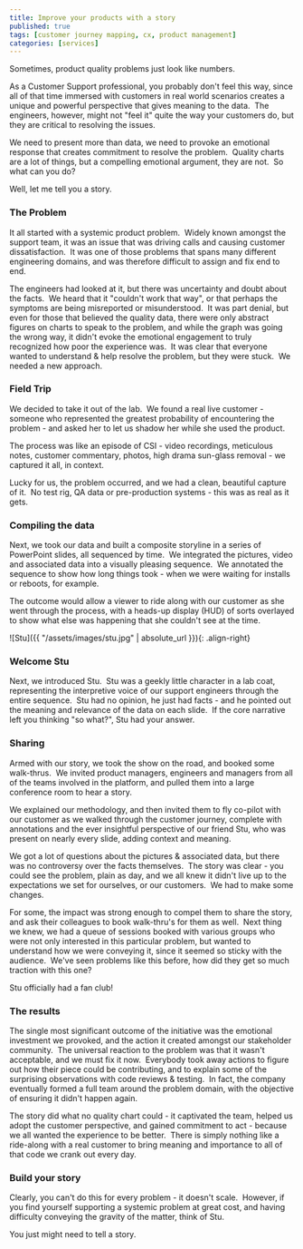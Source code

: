 ```yaml
---
title: Improve your products with a story
published: true
tags: [customer journey mapping, cx, product management]
categories: [services]
---
```


Sometimes, product quality problems just look like numbers. 

As a Customer Support
professional, you probably don't feel this way, since all of that time
immersed with customers in real world scenarios creates a unique and
powerful perspective that gives meaning to the data.  The engineers,
however, might not "feel it" quite the way your customers do, but they
are critical to resolving the issues.

We need to present more than data, we need to provoke an emotional
response that creates commitment to resolve the problem.  Quality charts
are a lot of things, but a compelling emotional argument, they are not.
 So what can you do?

Well, let me tell you a story.

### The Problem

It all started with a systemic product problem.  Widely known amongst
the support team, it was an issue that was driving calls and causing
customer dissatisfaction.  It was one of those problems that spans many
different engineering domains, and was therefore difficult to assign and
fix end to end.

The engineers had looked at it, but there was uncertainty and doubt
about the facts.  We heard that it "couldn't work that way", or that
perhaps the symptoms are being misreported or misunderstood.  It was
part denial, but even for those that believed the quality data, there
were only abstract figures on charts to speak to the problem, and while
the graph was going the wrong way, it didn't evoke the emotional
engagement to truly recognized how poor the experience was.  It was
clear that everyone wanted to understand & help resolve the problem, but
they were stuck.  We needed a new approach.

### Field Trip

We decided to take it out of the lab.  We found a real live customer -
someone who represented the greatest probability of encountering the
problem - and asked her to let us shadow her while she used the product.

The process was like an episode of CSI - video recordings, meticulous
notes, customer commentary, photos, high drama sun-glass removal - we
captured it all, in context.

Lucky for us, the problem occurred, and we had a clean, beautiful
capture of it.  No test rig, QA data or pre-production systems - this
was as real as it gets.

### Compiling the data

Next, we took our data and built a composite storyline in a series of
PowerPoint slides, all sequenced by time.  We integrated the pictures,
video and associated data into a visually pleasing sequence.  We
annotated the sequence to show how long things took - when we were
waiting for installs or reboots, for example.

The outcome would allow a viewer to ride along with our customer as she
went through the process, with a heads-up display (HUD) of sorts
overlayed to show what else was happening that she couldn't see at the
time.

![Stu]({{ "/assets/images/stu.jpg" | absolute_url }}){: .align-right}

### Welcome Stu

Next, we introduced Stu.  Stu was a geekly little character in a lab
coat, representing the interpretive voice of our support engineers
through the entire sequence.  Stu had no opinion, he just had facts -
and he pointed out the meaning and relevance of the data on each slide.
 If the core narrative left you thinking "so what?", Stu had your
answer.

### Sharing

Armed with our story, we took the show on the road, and booked some
walk-thrus.  We invited product managers, engineers and managers from
all of the teams involved in the platform, and pulled them into a large
conference room to hear a story.

We explained our methodology, and then invited them to fly co-pilot with
our customer as we walked through the customer journey, complete with
annotations and the ever insightful perspective of our friend Stu, who
was present on nearly every slide, adding context and meaning.

We got a lot of questions about the pictures & associated data, but there
was no controversy over the facts themselves.  The story was clear - you
could see the problem, plain as day, and we all knew it didn't live up
to the expectations we set for ourselves, or our customers.  We had to
make some changes.

For some, the impact was strong enough to compel them to share the
story, and ask their colleagues to book walk-thru's for them as well.
 Next thing we knew, we had a queue of sessions booked with various
groups who were not only interested in this particular problem, but
wanted to understand how we were conveying it, since it seemed so sticky
with the audience.  We've seen problems like this before, how did they
get so much traction with this one?

Stu officially had a fan club!

### The results

The single most significant outcome of the initiative was the emotional
investment we provoked, and the action it created amongst our
stakeholder community.  The universal reaction to the problem was that
it wasn't acceptable, and we must fix it now.  Everybody took away
actions to figure out how their piece could be contributing, and to
explain some of the surprising observations with code reviews & testing.
 In fact, the company eventually formed a full team around the problem
domain, with the objective of ensuring it didn't happen again.

The story did what no quality chart could - it captivated the team,
helped us adopt the customer perspective, and gained commitment to act -
because we all wanted the experience to be better.  There is simply
nothing like a ride-along with a real customer to bring meaning and
importance to all of that code we crank out every day.

### Build your story

Clearly, you can't do this for every problem - it doesn't scale.
 However, if you find yourself supporting a systemic problem at great
cost, and having difficulty conveying the gravity of the matter, think
of Stu.

You just might need to tell a story.
